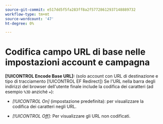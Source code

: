 ```yaml
---
source-git-commit: e517dd5f5fa283ff8a2f57728612937148889732
workflow-type: tm+mt
source-wordcount: '47'
ht-degree: 0%

---
```

# Codifica campo URL di base nelle impostazioni account e campagna

**[!UICONTROL Encode Base URL]:** (solo account con URL di destinazione e tipo di tracciamento [!UICONTROL EF Redirect]) Se l&#39;URL nella barra degli indirizzi del browser dell&#39;utente finale include la codifica dei caratteri (ad esempio `%3D` anziché `=`):

* *[!UICONTROL On]* (impostazione predefinita): per visualizzare la codifica dei caratteri negli URL.

* *[!UICONTROL Off]:* Per visualizzare gli URL non codificati.
